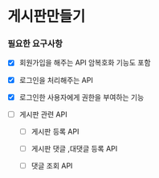 # 게시판만들기 

### 필요한 요구사항

- [x] 회원가입을 해주는 API 암복호화 기능도 포함

- [x] 로그인을 처리해주는 API

- [x] 로그인한 사용자에게 권한을 부여하는 기능

- [ ] 게시판 관련 API

  - [ ] 게시판 등록 API
  - [ ] 게시판 댓글 ,대댓글 등록 API
  - [ ] 댓글 조회 API 

  
